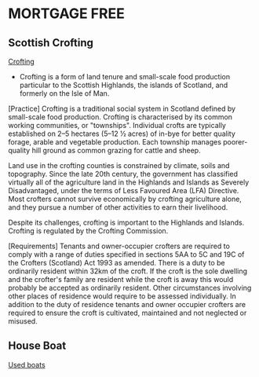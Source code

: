 # MORTGAGE FREE

## Scottish Crofting

[Crofting](https://en.wikipedia.org/wiki/Crofting)

* Crofting is a form of land tenure and small-scale food production particular to the Scottish Highlands, the islands of Scotland, and formerly on the Isle of Man.

[Practice]
Crofting is a traditional social system in Scotland defined by small-scale food production. Crofting is characterised by its common working communities, or "townships". Individual crofts are typically established on 2–5 hectares (5–12 1⁄2 acres) of in-bye for better quality forage, arable and vegetable production. Each township manages poorer-quality hill ground as common grazing for cattle and sheep.

Land use in the crofting counties is constrained by climate, soils and topography. Since the late 20th century, the government has classified virtually all of the agriculture land in the Highlands and Islands as Severely Disadvantaged, under the terms of Less Favoured Area (LFA) Directive. Most crofters cannot survive economically by crofting agriculture alone, and they pursue a number of other activities to earn their livelihood.

Despite its challenges, crofting is important to the Highlands and Islands. Crofting is regulated by the Crofting Commission.

[Requirements]
Tenants and owner-occupier crofters are required to comply with a range of duties specified in sections 5AA to 5C and 19C of the Crofters (Scotland) Act 1993 as amended. There is a duty to be ordinarily resident within 32km of the croft. If the croft is the sole dwelling and the crofter's family are resident while the croft is away this would probably be accepted as ordinarily resident. Other circumstances involving other places of residence would require to be assessed individually. In addition to the duty of residence tenants and owner occupier crofters are required to ensure the croft is cultivated, maintained and not neglected or misused.

## House Boat

[Used boats](https://www.boot24.com/motorboot/hausboot/)

